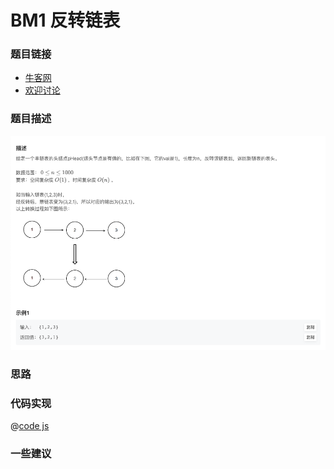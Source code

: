 # BM1 反转链表




### 题目链接

- [牛客网](https://www.nowcoder.com/practice/75e878df47f24fdc9dc3e400ec6058ca)
- [欢迎讨论]()

### 题目描述

![反转链表.png](../images/reverseList.png)



### 思路

### 代码实现

@[code js](@code/algorithm/interview-101/reverseList.js)


### 一些建议